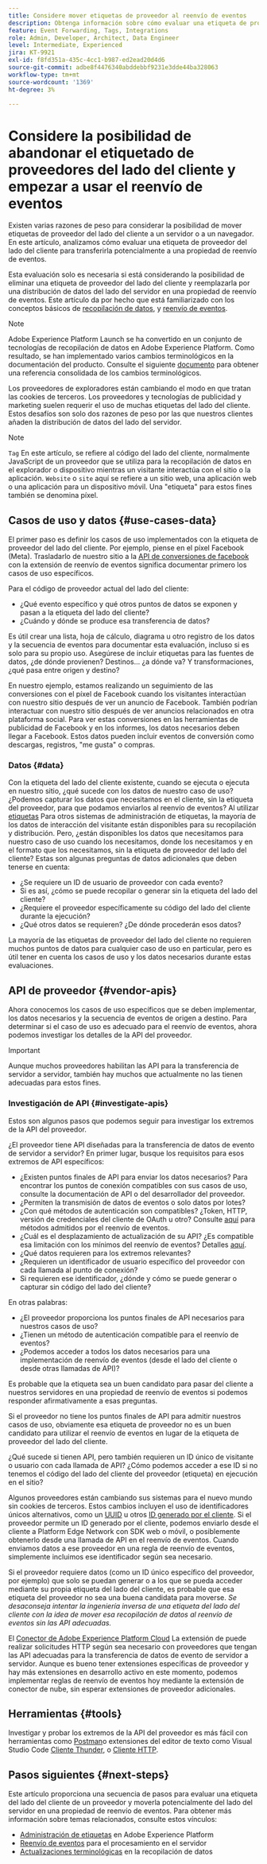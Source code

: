 ```yaml
---
title: Considere mover etiquetas de proveedor al reenvío de eventos
description: Obtenga información sobre cómo evaluar una etiqueta de proveedor del lado del cliente para la distribución de datos del lado del servidor.
feature: Event Forwarding, Tags, Integrations
role: Admin, Developer, Architect, Data Engineer
level: Intermediate, Experienced
jira: KT-9921
exl-id: f8fd351a-435c-4cc1-b987-ed2ead20d4d6
source-git-commit: adbe8f4476340abddebbf9231e3dde44ba328063
workflow-type: tm+mt
source-wordcount: '1369'
ht-degree: 3%

---
```


# Considere la posibilidad de abandonar el etiquetado de proveedores del lado del cliente y empezar a usar el reenvío de eventos

Existen varias razones de peso para considerar la posibilidad de mover etiquetas de proveedor del lado del cliente a un servidor o a un navegador. En este artículo, analizamos cómo evaluar una etiqueta de proveedor del lado del cliente para transferirla potencialmente a una propiedad de reenvío de eventos.

Esta evaluación solo es necesaria si está considerando la posibilidad de eliminar una etiqueta de proveedor del lado del cliente y reemplazarla por una distribución de datos del lado del servidor en una propiedad de reenvío de eventos. Este artículo da por hecho que está familiarizado con los conceptos básicos de [recopilación de datos](https://experienceleague.adobe.com/docs/data-collection.html), y [reenvío de eventos](https://experienceleague.adobe.com/docs/experience-platform/tags/event-forwarding/overview.html).

>[!NOTE]
>
>Adobe Experience Platform Launch se ha convertido en un conjunto de tecnologías de recopilación de datos en Adobe Experience Platform. Como resultado, se han implementado varios cambios terminológicos en la documentación del producto. Consulte el siguiente [documento](https://experienceleague.adobe.com/docs/experience-platform/tags/term-updates.html) para obtener una referencia consolidada de los cambios terminológicos.

Los proveedores de exploradores están cambiando el modo en que tratan las cookies de terceros. Los proveedores y tecnologías de publicidad y marketing suelen requerir el uso de muchas etiquetas del lado del cliente. Estos desafíos son solo dos razones de peso por las que nuestros clientes añaden la distribución de datos del lado del servidor.

>[!NOTE]
>
>`Tag` En este artículo, se refiere al código del lado del cliente, normalmente JavaScript de un proveedor que se utiliza para la recopilación de datos en el explorador o dispositivo mientras un visitante interactúa con el sitio o la aplicación. `Website` o `site` aquí se refiere a un sitio web, una aplicación web o una aplicación para un dispositivo móvil. Una &quot;etiqueta&quot; para estos fines también se denomina píxel.

## Casos de uso y datos {#use-cases-data}

El primer paso es definir los casos de uso implementados con la etiqueta de proveedor del lado del cliente. Por ejemplo, piense en el píxel Facebook (Meta). Trasladarlo de nuestro sitio a la [API de conversiones de facebook](https://exchange.adobe.com/apps/ec/105509/facebook-conversions-api-extension) con la extensión de reenvío de eventos significa documentar primero los casos de uso específicos.

Para el código de proveedor actual del lado del cliente:

- ¿Qué evento específico y qué otros puntos de datos se exponen y pasan a la etiqueta del lado del cliente?
- ¿Cuándo y dónde se produce esa transferencia de datos?

Es útil crear una lista, hoja de cálculo, diagrama u otro registro de los datos y la secuencia de eventos para documentar esta evaluación, incluso si es solo para su propio uso. Asegúrese de incluir etiquetas para las fuentes de datos, ¿de dónde provienen? Destinos... ¿a dónde va? Y transformaciones, ¿qué pasa entre origen y destino?

En nuestro ejemplo, estamos realizando un seguimiento de las conversiones con el píxel de Facebook cuando los visitantes interactúan con nuestro sitio después de ver un anuncio de Facebook. También podrían interactuar con nuestro sitio después de ver anuncios relacionados en otra plataforma social. Para ver estas conversiones en las herramientas de publicidad de Facebook y en los informes, los datos necesarios deben llegar a Facebook. Estos datos pueden incluir eventos de conversión como descargas, registros, &quot;me gusta&quot; o compras.

### Datos {#data}

Con la etiqueta del lado del cliente existente, cuando se ejecuta o ejecuta en nuestro sitio, ¿qué sucede con los datos de nuestro caso de uso? ¿Podemos capturar los datos que necesitamos en el cliente, sin la etiqueta del proveedor, para que podamos enviarlos al reenvío de eventos? Al utilizar [etiquetas](https://experienceleague.adobe.com/docs/experience-platform/tags/home.html?lang=es) Para otros sistemas de administración de etiquetas, la mayoría de los datos de interacción del visitante están disponibles para su recopilación y distribución. Pero, ¿están disponibles los datos que necesitamos para nuestro caso de uso cuando los necesitamos, donde los necesitamos y en el formato que los necesitamos, sin la etiqueta de proveedor del lado del cliente? Estas son algunas preguntas de datos adicionales que deben tenerse en cuenta:

- ¿Se requiere un ID de usuario de proveedor con cada evento?
- Si es así, ¿cómo se puede recopilar o generar sin la etiqueta del lado del cliente?
- ¿Requiere el proveedor específicamente su código del lado del cliente durante la ejecución?
- ¿Qué otros datos se requieren? ¿De dónde procederán esos datos?

La mayoría de las etiquetas de proveedor del lado del cliente no requieren muchos puntos de datos para cualquier caso de uso en particular, pero es útil tener en cuenta los casos de uso y los datos necesarios durante estas evaluaciones.

## API de proveedor {#vendor-apis}

Ahora conocemos los casos de uso específicos que se deben implementar, los datos necesarios y la secuencia de eventos de origen a destino. Para determinar si el caso de uso es adecuado para el reenvío de eventos, ahora podemos investigar los detalles de la API del proveedor.

>[!IMPORTANT]
>
>Aunque muchos proveedores habilitan las API para la transferencia de servidor a servidor, también hay muchos que actualmente no las tienen adecuadas para estos fines.

### Investigación de API {#investigate-apis}

Estos son algunos pasos que podemos seguir para investigar los extremos de la API del proveedor.

¿El proveedor tiene API diseñadas para la transferencia de datos de evento de servidor a servidor? En primer lugar, busque los requisitos para esos extremos de API específicos:

- ¿Existen puntos finales de API para enviar los datos necesarios? Para encontrar los puntos de conexión compatibles con sus casos de uso, consulte la documentación de API o del desarrollador del proveedor.
- ¿Permiten la transmisión de datos de eventos o solo datos por lotes?
- ¿Con qué métodos de autenticación son compatibles? ¿Token, HTTP, versión de credenciales del cliente de OAuth u otro? Consulte [aquí](https://experienceleague.adobe.com/docs/experience-platform/tags/event-forwarding/secrets.html) para métodos admitidos por el reenvío de eventos.
- ¿Cuál es el desplazamiento de actualización de su API? ¿Es compatible esa limitación con los mínimos del reenvío de eventos? Detalles [aquí](https://experienceleague.adobe.com/docs/experience-platform/tags/event-forwarding/secrets.html#:~:text=you%20can%20configure%20the%20Refresh%20Offset%20value%20for%20the%20secret).
- ¿Qué datos requieren para los extremos relevantes?
- ¿Requieren un identificador de usuario específico del proveedor con cada llamada al punto de conexión?
- Si requieren ese identificador, ¿dónde y cómo se puede generar o capturar sin código del lado del cliente?

En otras palabras:

- ¿El proveedor proporciona los puntos finales de API necesarios para nuestros casos de uso?
- ¿Tienen un método de autenticación compatible para el reenvío de eventos?
- ¿Podemos acceder a todos los datos necesarios para una implementación de reenvío de eventos (desde el lado del cliente o desde otras llamadas de API)?

Es probable que la etiqueta sea un buen candidato para pasar del cliente a nuestros servidores en una propiedad de reenvío de eventos si podemos responder afirmativamente a esas preguntas.

Si el proveedor no tiene los puntos finales de API para admitir nuestros casos de uso, obviamente esa etiqueta de proveedor no es un buen candidato para utilizar el reenvío de eventos en lugar de la etiqueta de proveedor del lado del cliente.

¿Qué sucede si tienen API, pero también requieren un ID único de visitante o usuario con cada llamada de API? ¿Cómo podemos acceder a ese ID si no tenemos el código del lado del cliente del proveedor (etiqueta) en ejecución en el sitio?

Algunos proveedores están cambiando sus sistemas para el nuevo mundo sin cookies de terceros. Estos cambios incluyen el uso de identificadores únicos alternativos, como un [UUID](https://developer.mozilla.org/en-US/docs/Glossary/UUID) u otros [ID generado por el cliente](https://experienceleague.adobe.com/docs/experience-platform/edge/identity/first-party-device-ids.html). Si el proveedor permite un ID generado por el cliente, podemos enviarlo desde el cliente a Platform Edge Network con SDK web o móvil, o posiblemente obtenerlo desde una llamada de API en el reenvío de eventos. Cuando enviamos datos a ese proveedor en una regla de reenvío de eventos, simplemente incluimos ese identificador según sea necesario.

Si el proveedor requiere datos (como un ID único específico del proveedor, por ejemplo) que solo se puedan generar o a los que se pueda acceder mediante su propia etiqueta del lado del cliente, es probable que esa etiqueta del proveedor no sea una buena candidata para moverse. _Se desaconseja intentar la ingeniería inversa de una etiqueta del lado del cliente con la idea de mover esa recopilación de datos al reenvío de eventos sin las API adecuadas._

El [Conector de Adobe Experience Platform Cloud](https://experienceleague.adobe.com/docs/experience-platform/tags/extensions/adobe/cloud-connector/overview.html) La extensión de puede realizar solicitudes HTTP según sea necesario con proveedores que tengan las API adecuadas para la transferencia de datos de evento de servidor a servidor. Aunque es bueno tener extensiones específicas de proveedor y hay más extensiones en desarrollo activo en este momento, podemos implementar reglas de reenvío de eventos hoy mediante la extensión de conector de nube, sin esperar extensiones de proveedor adicionales.

## Herramientas {#tools}

Investigar y probar los extremos de la API del proveedor es más fácil con herramientas como [Postman](https://www.postman.com/)o extensiones del editor de texto como Visual Studio Code [Cliente Thunder](https://marketplace.visualstudio.com/items?itemName=rangav.vscode-thunder-client), o [Cliente HTTP](https://marketplace.visualstudio.com/items?itemName=mkloubert.vscode-http-client).

## Pasos siguientes {#next-steps}

Este artículo proporciona una secuencia de pasos para evaluar una etiqueta del lado del cliente de un proveedor y moverla potencialmente del lado del servidor en una propiedad de reenvío de eventos. Para obtener más información sobre temas relacionados, consulte estos vínculos:

- [Administración de etiquetas](https://experienceleague.adobe.com/docs/experience-platform/tags/home.html?lang=es) en Adobe Experience Platform
- [Reenvío de eventos](https://experienceleague.adobe.com/docs/experience-platform/tags/event-forwarding/overview.html) para el procesamiento en el servidor
- [Actualizaciones terminológicas](https://experienceleague.adobe.com/docs/experience-platform/tags/term-updates.html) en la recopilación de datos
